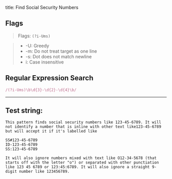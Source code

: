 title: Find Social Security Numbers

## Flags

> Flags: `(?i-Ums)`

> * -U: Greedy
> * -m: Do not treat target as one line
> * -s: Dot does not match newline
> * i: Case insensitive

## Regular Expression Search

```ruby
/(?i-Ums)\b\d{3}-\d{2}-\d{4}\b/
```

---

## Test string:

```text
This pattern finds social security numbers like 123-45-6789. It will not identify a number that is inline with other text like123-45-6789 but will accept it if it's labelled like

SS#123-45-6789
ID-123-45-6789
SS:123-45-6789

It will also ignore numbers mixed with text like O12-34-5678 (that starts off with the letter "o") or separated with other punctiation like 123 45 6789 or 123:45:6789. It will also ignore a straight 9-digit number like 123456789.
```


